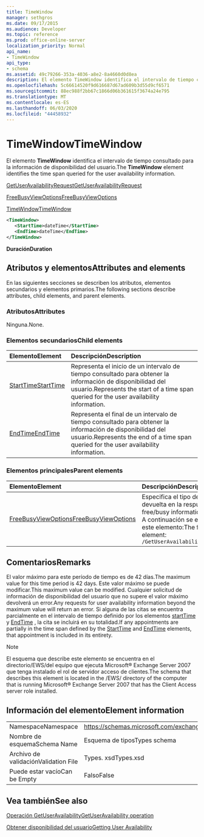 ```yaml
---
title: TimeWindow
manager: sethgros
ms.date: 09/17/2015
ms.audience: Developer
ms.topic: reference
ms.prod: office-online-server
localization_priority: Normal
api_name:
- TimeWindow
api_type:
- schema
ms.assetid: 49c79266-353a-4036-a8e2-8a4660d0d8ea
description: El elemento TimeWindow identifica el intervalo de tiempo consultado para la información de disponibilidad del usuario.
ms.openlocfilehash: 5c66614520f9d616687d67ad609b3d55d9cf6571
ms.sourcegitcommit: 88ec988f2bb67c1866d06b361615f3674a24e795
ms.translationtype: MT
ms.contentlocale: es-ES
ms.lasthandoff: 06/03/2020
ms.locfileid: "44458932"
---
```

# <a name="timewindow"></a><span data-ttu-id="76221-103">TimeWindow</span><span class="sxs-lookup"><span data-stu-id="76221-103">TimeWindow</span></span>

<span data-ttu-id="76221-104">El elemento **TimeWindow** identifica el intervalo de tiempo consultado para la información de disponibilidad del usuario.</span><span class="sxs-lookup"><span data-stu-id="76221-104">The **TimeWindow** element identifies the time span queried for the user availability information.</span></span> 
  
[<span data-ttu-id="76221-105">GetUserAvailabilityRequest</span><span class="sxs-lookup"><span data-stu-id="76221-105">GetUserAvailabilityRequest</span></span>](getuseravailabilityrequest.md)
  
[<span data-ttu-id="76221-106">FreeBusyViewOptions</span><span class="sxs-lookup"><span data-stu-id="76221-106">FreeBusyViewOptions</span></span>](freebusyviewoptions.md)
  
[<span data-ttu-id="76221-107">TimeWindow</span><span class="sxs-lookup"><span data-stu-id="76221-107">TimeWindow</span></span>](timewindow.md)
  
```xml
<TimeWindow>
   <StartTime>dateTime</StartTime>
   <EndTime>dateTime</EndTime>
</TimeWindow>
```

 <span data-ttu-id="76221-108">**Duración**</span><span class="sxs-lookup"><span data-stu-id="76221-108">**Duration**</span></span>
## <a name="attributes-and-elements"></a><span data-ttu-id="76221-109">Atributos y elementos</span><span class="sxs-lookup"><span data-stu-id="76221-109">Attributes and elements</span></span>

<span data-ttu-id="76221-110">En las siguientes secciones se describen los atributos, elementos secundarios y elementos primarios.</span><span class="sxs-lookup"><span data-stu-id="76221-110">The following sections describe attributes, child elements, and parent elements.</span></span>
  
### <a name="attributes"></a><span data-ttu-id="76221-111">Atributos</span><span class="sxs-lookup"><span data-stu-id="76221-111">Attributes</span></span>

<span data-ttu-id="76221-112">Ninguna.</span><span class="sxs-lookup"><span data-stu-id="76221-112">None.</span></span>
  
### <a name="child-elements"></a><span data-ttu-id="76221-113">Elementos secundarios</span><span class="sxs-lookup"><span data-stu-id="76221-113">Child elements</span></span>

|<span data-ttu-id="76221-114">**Elemento**</span><span class="sxs-lookup"><span data-stu-id="76221-114">**Element**</span></span>|<span data-ttu-id="76221-115">**Descripción**</span><span class="sxs-lookup"><span data-stu-id="76221-115">**Description**</span></span>|
|:-----|:-----|
|[<span data-ttu-id="76221-116">StartTime</span><span class="sxs-lookup"><span data-stu-id="76221-116">StartTime</span></span>](starttime.md) <br/> |<span data-ttu-id="76221-117">Representa el inicio de un intervalo de tiempo consultado para obtener la información de disponibilidad del usuario.</span><span class="sxs-lookup"><span data-stu-id="76221-117">Represents the start of a time span queried for the user availability information.</span></span>  <br/> |
|[<span data-ttu-id="76221-118">EndTime</span><span class="sxs-lookup"><span data-stu-id="76221-118">EndTime</span></span>](endtime.md) <br/> |<span data-ttu-id="76221-119">Representa el final de un intervalo de tiempo consultado para obtener la información de disponibilidad del usuario.</span><span class="sxs-lookup"><span data-stu-id="76221-119">Represents the end of a time span queried for the user availability information.</span></span>  <br/> |
   
### <a name="parent-elements"></a><span data-ttu-id="76221-120">Elementos principales</span><span class="sxs-lookup"><span data-stu-id="76221-120">Parent elements</span></span>

|<span data-ttu-id="76221-121">**Elemento**</span><span class="sxs-lookup"><span data-stu-id="76221-121">**Element**</span></span>|<span data-ttu-id="76221-122">**Descripción**</span><span class="sxs-lookup"><span data-stu-id="76221-122">**Description**</span></span>|
|:-----|:-----|
|[<span data-ttu-id="76221-123">FreeBusyViewOptions</span><span class="sxs-lookup"><span data-stu-id="76221-123">FreeBusyViewOptions</span></span>](freebusyviewoptions.md) <br/> |<span data-ttu-id="76221-124">Especifica el tipo de información de disponibilidad devuelta en la respuesta.</span><span class="sxs-lookup"><span data-stu-id="76221-124">Specifies the type of free/busy information returned in the response.</span></span>  <br/> <span data-ttu-id="76221-125">A continuación se encuentra la expresión XPath de este elemento:</span><span class="sxs-lookup"><span data-stu-id="76221-125">The following is the XPath to this element:</span></span>  <br/>  `/GetUserAvailabilityRequest/FreeBusyViewOptions` <br/> |
   
## <a name="remarks"></a><span data-ttu-id="76221-126">Comentarios</span><span class="sxs-lookup"><span data-stu-id="76221-126">Remarks</span></span>

<span data-ttu-id="76221-127">El valor máximo para este período de tiempo es de 42 días.</span><span class="sxs-lookup"><span data-stu-id="76221-127">The maximum value for this time period is 42 days.</span></span> <span data-ttu-id="76221-128">Este valor máximo se puede modificar.</span><span class="sxs-lookup"><span data-stu-id="76221-128">This maximum value can be modified.</span></span> <span data-ttu-id="76221-129">Cualquier solicitud de información de disponibilidad del usuario que no supere el valor máximo devolverá un error.</span><span class="sxs-lookup"><span data-stu-id="76221-129">Any requests for user availability information beyond the maximum value will return an error.</span></span> <span data-ttu-id="76221-130">Si alguna de las citas se encuentra parcialmente en el intervalo de tiempo definido por los elementos [startTime](starttime.md) y [EndTime](endtime.md) , la cita se incluirá en su totalidad.</span><span class="sxs-lookup"><span data-stu-id="76221-130">If any appointments are partially in the time span defined by the [StartTime](starttime.md) and [EndTime](endtime.md) elements, that appointment is included in its entirety.</span></span> 
  
> [!NOTE]
> <span data-ttu-id="76221-131">El esquema que describe este elemento se encuentra en el directorio/EWS/del equipo que ejecuta Microsoft® Exchange Server 2007 que tenga instalado el rol de servidor acceso de clientes.</span><span class="sxs-lookup"><span data-stu-id="76221-131">The schema that describes this element is located in the /EWS/ directory of the computer that is running Microsoft® Exchange Server 2007 that has the Client Access server role installed.</span></span> 
  
## <a name="element-information"></a><span data-ttu-id="76221-132">Información del elemento</span><span class="sxs-lookup"><span data-stu-id="76221-132">Element information</span></span>

|||
|:-----|:-----|
|<span data-ttu-id="76221-133">Namespace</span><span class="sxs-lookup"><span data-stu-id="76221-133">Namespace</span></span>  <br/> |https://schemas.microsoft.com/exchange/services/2006/types  <br/> |
|<span data-ttu-id="76221-134">Nombre de esquema</span><span class="sxs-lookup"><span data-stu-id="76221-134">Schema Name</span></span>  <br/> |<span data-ttu-id="76221-135">Esquema de tipos</span><span class="sxs-lookup"><span data-stu-id="76221-135">Types schema</span></span>  <br/> |
|<span data-ttu-id="76221-136">Archivo de validación</span><span class="sxs-lookup"><span data-stu-id="76221-136">Validation File</span></span>  <br/> |<span data-ttu-id="76221-137">Types. xsd</span><span class="sxs-lookup"><span data-stu-id="76221-137">Types.xsd</span></span>  <br/> |
|<span data-ttu-id="76221-138">Puede estar vacío</span><span class="sxs-lookup"><span data-stu-id="76221-138">Can be Empty</span></span>  <br/> |<span data-ttu-id="76221-139">Falso</span><span class="sxs-lookup"><span data-stu-id="76221-139">False</span></span>  <br/> |
   
## <a name="see-also"></a><span data-ttu-id="76221-140">Vea también</span><span class="sxs-lookup"><span data-stu-id="76221-140">See also</span></span>



[<span data-ttu-id="76221-141">Operación GetUserAvailability</span><span class="sxs-lookup"><span data-stu-id="76221-141">GetUserAvailability operation</span></span>](getuseravailability-operation.md)


[<span data-ttu-id="76221-142">Obtener disponibilidad del usuario</span><span class="sxs-lookup"><span data-stu-id="76221-142">Getting User Availability</span></span>](https://msdn.microsoft.com/library/d4133fcb-9b0f-4e6b-aadf-a389da83516a%28Office.15%29.aspx)

